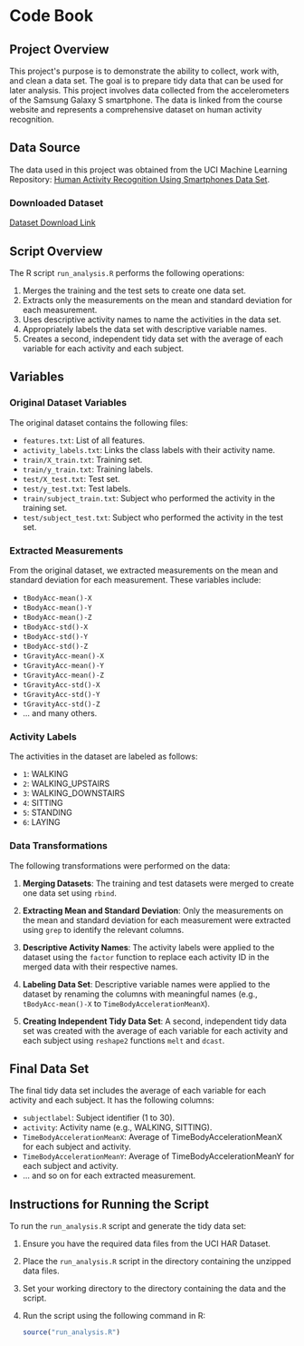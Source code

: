 # Code Book

## Project Overview

This project's purpose is to demonstrate the ability to collect, work with, and clean a data set. The goal is to prepare tidy data that can be used for later analysis. This project involves data collected from the accelerometers of the Samsung Galaxy S smartphone. The data is linked from the course website and represents a comprehensive dataset on human activity recognition.

## Data Source

The data used in this project was obtained from the UCI Machine Learning Repository: [Human Activity Recognition Using Smartphones Data Set](http://archive.ics.uci.edu/ml/datasets/Human+Activity+Recognition+Using+Smartphones).

### Downloaded Dataset

[Dataset Download Link](https://d396qusza40orc.cloudfront.net/getdata%2Fprojectfiles%2FUCI%20HAR%20Dataset.zip)

## Script Overview

The R script `run_analysis.R` performs the following operations:

1. Merges the training and the test sets to create one data set.
2. Extracts only the measurements on the mean and standard deviation for each measurement.
3. Uses descriptive activity names to name the activities in the data set.
4. Appropriately labels the data set with descriptive variable names.
5. Creates a second, independent tidy data set with the average of each variable for each activity and each subject.

## Variables

### Original Dataset Variables

The original dataset contains the following files:

- `features.txt`: List of all features.
- `activity_labels.txt`: Links the class labels with their activity name.
- `train/X_train.txt`: Training set.
- `train/y_train.txt`: Training labels.
- `test/X_test.txt`: Test set.
- `test/y_test.txt`: Test labels.
- `train/subject_train.txt`: Subject who performed the activity in the training set.
- `test/subject_test.txt`: Subject who performed the activity in the test set.

### Extracted Measurements

From the original dataset, we extracted measurements on the mean and standard deviation for each measurement. These variables include:

- `tBodyAcc-mean()-X`
- `tBodyAcc-mean()-Y`
- `tBodyAcc-mean()-Z`
- `tBodyAcc-std()-X`
- `tBodyAcc-std()-Y`
- `tBodyAcc-std()-Z`
- `tGravityAcc-mean()-X`
- `tGravityAcc-mean()-Y`
- `tGravityAcc-mean()-Z`
- `tGravityAcc-std()-X`
- `tGravityAcc-std()-Y`
- `tGravityAcc-std()-Z`
- ... and many others.

### Activity Labels

The activities in the dataset are labeled as follows:

- `1`: WALKING
- `2`: WALKING_UPSTAIRS
- `3`: WALKING_DOWNSTAIRS
- `4`: SITTING
- `5`: STANDING
- `6`: LAYING

### Data Transformations

The following transformations were performed on the data:

1. **Merging Datasets**: The training and test datasets were merged to create one data set using `rbind`.
   
2. **Extracting Mean and Standard Deviation**: Only the measurements on the mean and standard deviation for each measurement were extracted using `grep` to identify the relevant columns.

3. **Descriptive Activity Names**: The activity labels were applied to the dataset using the `factor` function to replace each activity ID in the merged data with their respective names.

4. **Labeling Data Set**: Descriptive variable names were applied to the dataset by renaming the columns with meaningful names (e.g., `tBodyAcc-mean()-X` to `TimeBodyAccelerationMeanX`).

5. **Creating Independent Tidy Data Set**: A second, independent tidy data set was created with the average of each variable for each activity and each subject using `reshape2` functions `melt` and `dcast`.

## Final Data Set

The final tidy data set includes the average of each variable for each activity and each subject. It has the following columns:

- `subjectlabel`: Subject identifier (1 to 30).
- `activity`: Activity name (e.g., WALKING, SITTING).
- `TimeBodyAccelerationMeanX`: Average of TimeBodyAccelerationMeanX for each subject and activity.
- `TimeBodyAccelerationMeanY`: Average of TimeBodyAccelerationMeanY for each subject and activity.
- ... and so on for each extracted measurement.

## Instructions for Running the Script

To run the `run_analysis.R` script and generate the tidy data set:

1. Ensure you have the required data files from the UCI HAR Dataset.
2. Place the `run_analysis.R` script in the directory containing the unzipped data files.
3. Set your working directory to the directory containing the data and the script.
4. Run the script using the following command in R:

   ```R
   source("run_analysis.R")
